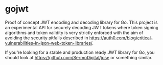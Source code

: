 # gojwt
Proof of concept JWT encoding and decoding library for Go.
This project is an experimental API for securely decoding
JWT tokens where token signing algorithms and token validity is
very strictly enforced with the aim of avoiding the security
pitfalls described in
https://auth0.com/blog/critical-vulnerabilities-in-json-web-token-libraries/.

If you're looking for a stable and production ready JWT library for Go,
you should look at https://github.com/SermoDigital/jose or something similar.
